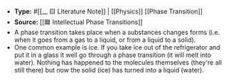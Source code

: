 - **Type:** #[[__ 🟨 Literature Note]]  | [[Physics]] [[Phase Transition]]  
- **Source:** [[🟦 Intellectual Phase Transitions]] 
- A phase transition takes place when a substances changes forms (i.e. when it goes from a gas to a liquid, or from a liquid to a solid).
- One common example is ice. If you take ice out of the refrigerator and put it in a glass it well go through a phase transition (it will melt into water). Nothing has happened to the molecules themselves (they're all still there) but now the solid (ice) has turned into a liquid (water).
